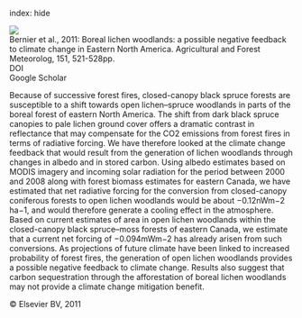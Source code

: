 index: hide

<div class="Citation">
    <div class="Citation-thumb CitationThumb-linked"  data-href="https://doi.org/10.1016/j.agrformet.2010.12.013">
      <img src="https://static.claimspace.cloud/climate-study-static/refs/thumbs/6/Bernier_et_al_2011-thumb.png" />
    </div>

  <div class="Citation-body">
    <div class="Citation-text">Bernier et al., 2011: Boreal lichen woodlands: a possible negative feedback to climate change in Eastern North America. <span class="Article-journal">Agricultural and Forest Meteorolog, </span><span class="Article-volume">151, </span>521-528pp.</div>
    <div class="Citation-links">
      <div class="CitationLink" data-href="https://doi.org/10.1016/j.agrformet.2010.12.013">
        <div class="CitationLink-icon CitationLink-Doi"></div>
        <div class="CitationLink-text">DOI</div>
      </div>
      <div class="CitationLink" data-href="https://scholar.google.com/scholar?q=10.1016/j.agrformet.2010.12.013">
        <div class="CitationLink-icon CitationLink-Scholar"></div>
        <div class="CitationLink-text">Google Scholar</div>
      </div>
    </div>
  </div>
</div>

Because of successive forest fires, closed-canopy black spruce forests are susceptible to a shift towards open lichen–spruce woodlands in parts of the boreal forest of eastern North America. The shift from dark black spruce canopies to pale lichen ground cover offers a dramatic contrast in reflectance that may compensate for the CO2 emissions from forest fires in terms of radiative forcing. We have therefore looked at the climate change feedback that would result from the generation of lichen woodlands through changes in albedo and in stored carbon. Using albedo estimates based on MODIS imagery and incoming solar radiation for the period between 2000 and 2008 along with forest biomass estimates for eastern Canada, we have estimated that net radiative forcing for the conversion from closed-canopy coniferous forests to open lichen woodlands would be about −0.12nWm−2                      ha−1, and would therefore generate a cooling effect in the atmosphere. Based on current estimates of area in open lichen woodlands within the closed-canopy black spruce–moss forests of eastern Canada, we estimate that a current net forcing of −0.094mWm−2 has already arisen from such conversions. As projections of future climate have been linked to increased probability of forest fires, the generation of open lichen woodlands provides a possible negative feedback to climate change. Results also suggest that carbon sequestration through the afforestation of boreal lichen woodlands may not provide a climate change mitigation benefit.

<div class="Citation-copy">
&copy; Elsevier BV, 2011
</div>